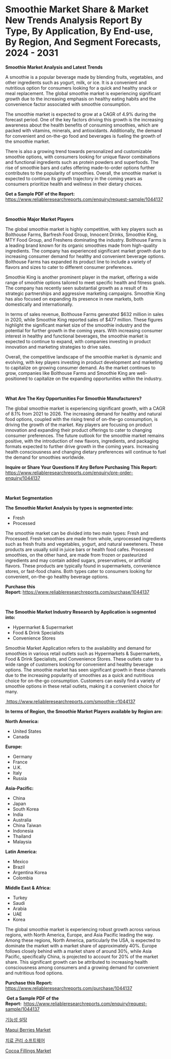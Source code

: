 <p><h1>Smoothie Market Share & Market New Trends Analysis Report By Type, By Application, By End-use, By Region, And Segment Forecasts, 2024 - 2031</h1></p><p><strong>Smoothie Market Analysis and Latest Trends</strong></p>
<p><p>A smoothie is a popular beverage made by blending fruits, vegetables, and other ingredients such as yogurt, milk, or ice. It is a convenient and nutritious option for consumers looking for a quick and healthy snack or meal replacement. The global smoothie market is experiencing significant growth due to the increasing emphasis on healthy eating habits and the convenience factor associated with smoothie consumption.</p><p>The smoothie market is expected to grow at a CAGR of 4.9% during the forecast period. One of the key factors driving this growth is the increasing awareness about the health benefits of consuming smoothies, which are packed with vitamins, minerals, and antioxidants. Additionally, the demand for convenient and on-the-go food and beverages is fueling the growth of the smoothie market.</p><p>There is also a growing trend towards personalized and customizable smoothie options, with consumers looking for unique flavor combinations and functional ingredients such as protein powders and superfoods. The rise of smoothie bars and cafes offering made-to-order options further contributes to the popularity of smoothies. Overall, the smoothie market is expected to continue its growth trajectory in the coming years as consumers prioritize health and wellness in their dietary choices.</p></p>
<p><strong>Get a Sample PDF of the Report:&nbsp;</strong> <a href="https://www.reliableresearchreports.com/enquiry/request-sample/1044137">https://www.reliableresearchreports.com/enquiry/request-sample/1044137</a></p>
<p>&nbsp;</p>
<p><strong>Smoothie Major Market Players</strong></p>
<p><p>The global smoothie market is highly competitive, with key players such as Bolthouse Farms, Barfresh Food Group, Innocent Drinks, Smoothie King, MTY Food Group, and Freshens dominating the industry. Bolthouse Farms is a leading brand known for its organic smoothies made from high-quality ingredients. The company has experienced significant market growth due to increasing consumer demand for healthy and convenient beverage options. Bolthouse Farms has expanded its product line to include a variety of flavors and sizes to cater to different consumer preferences.</p><p>Smoothie King is another prominent player in the market, offering a wide range of smoothie options tailored to meet specific health and fitness goals. The company has recently seen substantial growth as a result of its strategic partnerships and aggressive marketing campaigns. Smoothie King has also focused on expanding its presence in new markets, both domestically and internationally.</p><p>In terms of sales revenue, Bolthouse Farms generated $632 million in sales in 2020, while Smoothie King reported sales of $477 million. These figures highlight the significant market size of the smoothie industry and the potential for further growth in the coming years. With increasing consumer interest in healthy and functional beverages, the smoothie market is expected to continue to expand, with companies investing in product innovation and marketing strategies to drive sales.</p><p>Overall, the competitive landscape of the smoothie market is dynamic and evolving, with key players investing in product development and marketing to capitalize on growing consumer demand. As the market continues to grow, companies like Bolthouse Farms and Smoothie King are well-positioned to capitalize on the expanding opportunities within the industry.</p></p>
<p>&nbsp;</p>
<p><strong>What Are The Key Opportunities For Smoothie Manufacturers?</strong></p>
<p><p>The global smoothie market is experiencing significant growth, with a CAGR of 8.1% from 2021 to 2026. The increasing demand for healthy and natural food options, coupled with the rising trend of on-the-go consumption, is driving the growth of the market. Key players are focusing on product innovation and expanding their product offerings to cater to changing consumer preferences. The future outlook for the smoothie market remains positive, with the introduction of new flavors, ingredients, and packaging formats expected to further drive growth in the coming years. Increasing health consciousness and changing dietary preferences will continue to fuel the demand for smoothies worldwide.</p></p>
<p><strong>Inquire or Share Your Questions If Any Before Purchasing This Report:</strong> <a href="https://www.reliableresearchreports.com/enquiry/pre-order-enquiry/1044137">https://www.reliableresearchreports.com/enquiry/pre-order-enquiry/1044137</a></p>
<p>&nbsp;</p>
<p><strong>Market Segmentation</strong></p>
<p><strong>The Smoothie Market Analysis by types is segmented into:</strong></p>
<p><ul><li>Fresh</li><li>Processed</li></ul></p>
<p><p>The smoothie market can be divided into two main types: Fresh and Processed. Fresh smoothies are made from whole, unprocessed ingredients such as fresh fruits and vegetables, yogurt, and natural sweeteners. These products are usually sold in juice bars or health food cafes. Processed smoothies, on the other hand, are made from frozen or pasteurized ingredients and may contain added sugars, preservatives, or artificial flavors. These products are typically found in supermarkets, convenience stores, or fast-food chains. Both types cater to consumers looking for convenient, on-the-go healthy beverage options.</p></p>
<p><strong>Purchase this Report:&nbsp;</strong><a href="https://www.reliableresearchreports.com/purchase/1044137">https://www.reliableresearchreports.com/purchase/1044137</a></p>
<p>&nbsp;</p>
<p><strong>The Smoothie Market Industry Research by Application is segmented into:</strong></p>
<p><ul><li>Hypermarket & Supermarket</li><li>Food & Drink Specialists</li><li>Convenience Stores</li></ul></p>
<p><p>Smoothie Market Application refers to the availability and demand for smoothies in various retail outlets such as Hypermarkets & Supermarkets, Food & Drink Specialists, and Convenience Stores. These outlets cater to a wide range of customers looking for convenient and healthy beverage options. The smoothie market has seen significant growth in these channels due to the increasing popularity of smoothies as a quick and nutritious choice for on-the-go consumption. Customers can easily find a variety of smoothie options in these retail outlets, making it a convenient choice for many.</p></p>
<p><a href="https://www.reliableresearchreports.com/smoothie-r1044137">&nbsp;https://www.reliableresearchreports.com/smoothie-r1044137</a></p>
<p><strong>In terms of Region, the Smoothie Market Players available by Region are:</strong></p>
<p>
    <p> <strong> North America: </strong>
        <ul>
            <li>United States</li>
            <li>Canada</li>
        </ul>
        </p> 
    <p> <strong> Europe: </strong>
        <ul>
            <li>Germany</li>
            <li>France</li>
            <li>U.K.</li>
            <li>Italy</li>
            <li>Russia</li>
        </ul>
        </p> 
    <p> <strong> Asia-Pacific: </strong>
        <ul>
            <li>China</li>
            <li>Japan</li>
            <li>South Korea</li>
            <li>India</li>
            <li>Australia</li>
            <li>China Taiwan</li>
            <li>Indonesia</li>
            <li>Thailand</li>
            <li>Malaysia</li>
        </ul>
        </p> 
    <p> <strong> Latin America: </strong>
        <ul>
            <li>Mexico</li>
            <li>Brazil</li>
            <li>Argentina Korea</li>
            <li>Colombia</li>
        </ul>
        </p> 
    <p> <strong> Middle East & Africa: </strong>
        <ul>
            <li>Turkey</li>
            <li>Saudi</li>
            <li>Arabia</li>
            <li>UAE</li>
            <li>Korea</li>
        </ul>
    </p>
    </p>
<p><p>The global smoothie market is experiencing robust growth across various regions, with North America, Europe, and Asia Pacific leading the way. Among these regions, North America, particularly the USA, is expected to dominate the market with a market share of approximately 40%. Europe follows closely behind with a market share of around 30%, while Asia Pacific, specifically China, is projected to account for 20% of the market share. This significant growth can be attributed to increasing health consciousness among consumers and a growing demand for convenient and nutritious food options.</p></p>
<p><strong>Purchase this Report: </strong><a href="https://www.reliableresearchreports.com/purchase/1044137">https://www.reliableresearchreports.com/purchase/1044137</a></p>
<p>&nbsp;<strong>Get a Sample PDF of the Report:&nbsp;&nbsp;</strong><a href="https://www.reliableresearchreports.com/enquiry/request-sample/1044137">https://www.reliableresearchreports.com/enquiry/request-sample/1044137</a></p>
<p><strong></strong></p>
<p><p><a href="https://github.com/vsn7qpua81q/Market-Research-Report-List-1/blob/main/125910017100.md">기능성 설탕</a></p><p><a href="https://github.com/yemakinde/Market-Research-Report-List-2/blob/main/maqui-berries-market.md">Maqui Berries Market</a></p><p><a href="https://github.com/trmesnao7959541/Market-Research-Report-List-1/blob/main/479918817099.md">치료 관리 소프트웨어</a></p><p><a href="https://github.com/jsmusil/Market-Research-Report-List-2/blob/main/cocoa-fillings-market.md">Cocoa Fillings Market</a></p></p>